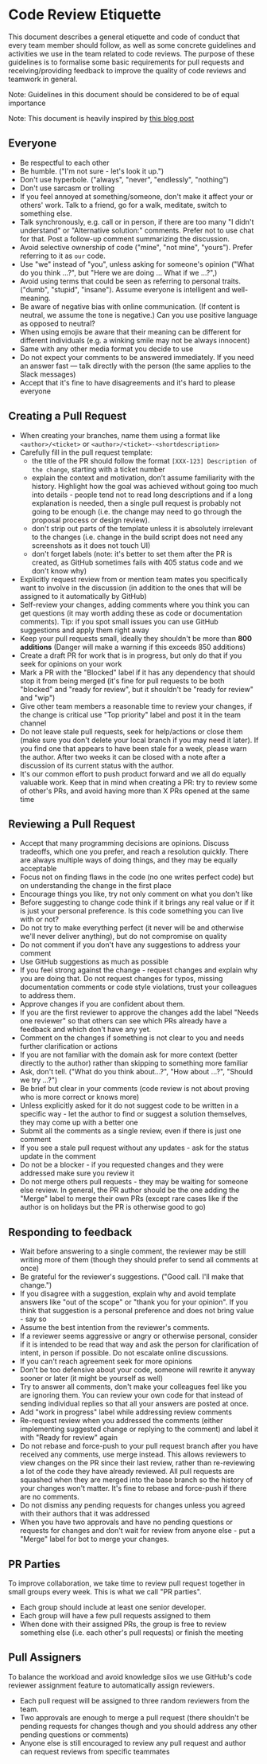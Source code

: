 Code Review Etiquette
===========

This document describes a general etiquette and code of conduct that every team member should follow, as well as some concrete guidelines and activities we use in the team related to code reviews.
The purpose of these guidelines is to formalise some basic requirements for pull requests and receiving/providing feedback to improve the quality of code reviews and teamwork in general.

Note: Guidelines in this document should be considered to be of equal importance

Note: This document is heavily inspired by [this blog post](https://github.blog/2015-01-21-how-to-write-the-perfect-pull-request/)

Everyone
--------

* Be respectful to each other
* Be humble. ("I'm not sure - let's look it up.")
* Don't use hyperbole. ("always", "never", "endlessly", "nothing")
* Don't use sarcasm or trolling
* If you feel annoyed at something/someone, don't make it affect your or others' work. Talk to a friend, go for a walk, meditate, switch to something else.
* Talk synchronously, e.g. call or in person, if there are too many "I didn't understand" or "Alternative solution:" comments. Prefer not to use chat for that. Post a follow-up
  comment summarizing the discussion.
* Avoid selective ownership of code ("mine", "not mine", "yours"). Prefer referring to it as `our` code.
* Use "we" instead of "you", unless asking for someone's opinion ("What do you think ...?", but "Here we are doing ... What if we ...?",)
* Avoid using terms that could be seen as referring to personal traits. ("dumb",
  "stupid", "insane"). Assume everyone is intelligent and well-meaning.
* Be aware of negative bias with online communication. (If content is neutral, we assume the tone is negative.) Can you use positive language as opposed to neutral?
* When using emojis be aware that their meaning can be different for different individuals (e.g. a winking smile may not be always innocent)
* Same with any other media format you decide to use
* Do not expect your comments to be answered immediately. If you need an answer fast — talk directly with the person (the same applies to the Slack messages)
* Accept that it's fine to have disagreements and it's hard to please everyone


Creating a Pull Request
--------

* When creating your branches, name them using a format like `<author>/<ticket>` or `<author>/<ticket>-<shortdescription>`
* Carefully fill in the pull request template:
	* the title of the PR should follow the format `[XXX-123] Description of the change`, starting with a ticket number
	* explain the context and motivation, don’t assume familiarity with the history. Highlight how the goal was achieved without going too much into details - people tend not to read long descriptions and if a long explanation is needed, then a single pull request is probably not going to be enough (i.e. the change may need to go through the proposal process or design review). 
	* don't strip out parts of the template unless it is absolutely irrelevant to the changes (i.e. change in the build script does not need any screenshots as it does not touch UI)
	* don't forget labels (note: it's better to set them after the PR is created, as GitHub sometimes fails with 405 status code and we don't know why)
* Explicitly request review from or mention team mates you specifically want to involve in the discussion (in addition to the ones that will be assigned to it automatically by GitHub)
* Self-review your changes, adding comments where you think you can get questions (it may worth adding these as code or documentation comments). Tip: if you spot small issues you can use GitHub suggestions and apply them right away
* Keep your pull requests small, ideally they shouldn't be more than **800 additions** (Danger will make a warning if this exceeds 850 additions)
* Create a draft PR for work that is in progress, but only do that if you seek for opinions on your work
* Mark a PR with the "Blocked" label if it has any dependency that should stop it from being merged (it's fine for pull requests to be both "blocked" and "ready for review", but it shouldn't be "ready for review" and "wip")
* Give other team members a reasonable time to review your changes, if the change is critical use "Top priority" label and post it in the team channel
* Do not leave stale pull requests, seek for help/actions or close them (make sure you don't delete your local branch if you may need it later). If you find one that appears to have been stale for a week, please warn the author. After two weeks it can be closed with a note after a discussion of its current status with the author.
* It's our common effort to push product forward and we all do equally valuable work. Keep that in mind when creating a PR: try to review some of other's PRs, and avoid having more than X PRs opened at the same time


Reviewing a Pull Request
--------

* Accept that many programming decisions are opinions. Discuss tradeoffs, which one
  you prefer, and reach a resolution quickly. There are always multiple ways of doing things, and they may be equally acceptable
* Focus not on finding flaws in the code (no one writes perfect code) but on understanding the change in the first place
* Encourage things you like, try not only comment on what you don't like
* Before suggesting to change code think if it brings any real value or if it is just your personal preference. Is this code something you can live with or not?
* Do not try to make everything perfect (it never will be and otherwise we'll never deliver anything), but do not compromise on quality
* Do not comment if you don't have any suggestions to address your comment
* Use GitHub suggestions as much as possible
* If you feel strong against the change - request changes and explain why you are doing that. Do not request changes for typos, missing documentation comments or code style violations, trust your colleagues to address them.
* Approve changes if you are confident about them. 
* If you are the first reviewer to approve the changes add the label "Needs one reviewer" so that others can see which PRs already have a feedback and which don't have any yet.
* Comment on the changes if something is not clear to you and needs further clarification or actions
* If you are not familiar with the domain ask for more context (better directly to the author) rather than skipping to something more familiar
* Ask, don't tell. ("What do you think about...?", "How about ...?", "Should we try ...?")
* Be brief but clear in your comments (code review is not about proving who is more correct or knows more)
* Unless explicitly asked for it do not suggest code to be written in a specific way - let the author to find or suggest a solution themselves, they may come up with a better one
* Submit all the comments as a single review, even if there is just one comment
* If you see a stale pull request without any updates - ask for the status update in the comment
* Do not be a blocker - if you requested changes and they were addressed make sure you review it
* Do not merge others pull requests - they may be waiting for someone else review. In general, the PR author should be the one adding the "Merge" label to merge their own PRs (except rare cases like if the author is on holidays but the PR is otherwise good to go)

Responding to feedback
-------------------------

* Wait before answering to a single comment, the reviewer may be still writing more of them (though they should prefer to send all comments at once)
* Be grateful for the reviewer's suggestions. ("Good call. I'll make that
  change.")
* If you disagree with a suggestion, explain why and avoid template answers like "out of the scope" or "thank you for your opinion". If you think that suggestion is a personal preference and does not bring value - say so
* Assume the best intention from the reviewer's comments.
* If a reviewer seems aggressive or angry or otherwise personal, consider if it is intended to be read that way and ask the person for clarification of intent, in person if possible. Do not escalate online discussions.
* If you can't reach agreement seek for more opinions
* Don't be too defensive about your code, someone will rewrite it anyway sooner or later (it might be yourself as well)
* Try to answer all comments, don't make your colleagues feel like you are ignoring them. You can review your own code for that instead of sending individual replies so that all your answers are posted at once.
* Add "work in progress" label while addressing review comments
* Re-request review when you addressed the comments (either implementing suggested change or replying to the comment) and label it with "Ready for review" again
* Do not rebase and force-push to your pull request branch after you have received any comments, use merge instead. This allows reviewers to view changes on the PR since their last review, rather than re-reviewing a lot of the code they have already reviewed. All pull requests are squashed when they are merged into the base branch so the history of your changes won't matter. It's fine to rebase and force-push if there are no comments.
* Do not dismiss any pending requests for changes unless you agreed with their authors that it was addressed
* When you have two approvals and have no pending questions or requests for changes and don't wait for review from anyone else - put a "Merge" label for bot to merge your changes.


PR Parties
--------

To improve collaboration, we take time to review pull request together in small groups every week. This is what we call "PR parties".

- Each group should include at least one senior developer. 
- Each group will have a few pull requests assigned to them
- When done with their assigned PRs, the group is free to review something else (i.e. each other's pull requests) or finish the meeting

Pull Assigners
--------

To balance the workload and avoid knowledge silos we use GitHub's code reviewer assignment feature to automatically assign reviewers.

- Each pull request will be assigned to three random reviewers from the team.
- Two approvals are enough to merge a pull request (there shouldn't be pending requests for changes though and you should address any other pending questions or comments)
- Anyone else is still encouraged to review any pull request and author can request reviews from specific teammates
